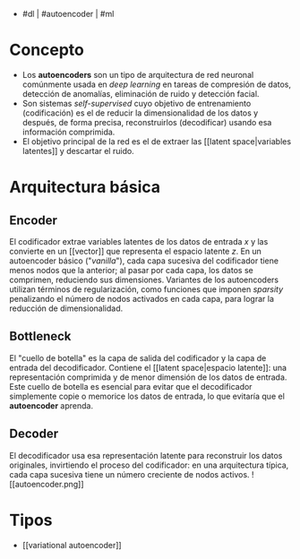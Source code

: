 - #dl | #autoencoder | #ml

# Concepto
- Los **autoencoders** son un tipo de arquitectura de red neuronal comúnmente usada en *deep learning* en tareas de compresión de datos, detección de anomalías, eliminación de ruido y detección facial.
- Son sistemas *self-supervised* cuyo objetivo de entrenamiento (codificación) es el de reducir la dimensionalidad de los datos y después, de forma precisa, reconstruirlos (decodificar) usando esa información comprimida.
- El objetivo principal de la red es el de extraer las [[latent space|variables latentes]] y descartar el ruido.

# Arquitectura básica
## Encoder
El codificador extrae variables latentes de los datos de entrada _x_ y las convierte en un [[vector]] que representa el espacio latente $z$. En un autoencoder básico ("*vanilla*"), cada capa sucesiva del codificador tiene menos nodos que la anterior; al pasar por cada capa, los datos se comprimen, reduciendo sus dimensiones.
Variantes de los autoencoders utilizan términos de regularización, como funciones que imponen _sparsity_ penalizando el número de nodos activados en cada capa, para lograr la reducción de dimensionalidad.
## Bottleneck
El "cuello de botella" es la capa de salida del codificador y la capa de entrada del decodificador. Contiene el [[latent space|espacio latente]]: una representación comprimida y de menor dimensión de los datos de entrada. Este cuello de botella es esencial para evitar que el decodificador simplemente copie o memorice los datos de entrada, lo que evitaría que el **autoencoder** aprenda.
## Decoder
El decodificador usa esa representación latente para reconstruir los datos originales, invirtiendo el proceso del codificador: en una arquitectura típica, cada capa sucesiva tiene un número creciente de nodos activos.
![[autoencoder.png]]

# Tipos
- [[variational autoencoder]]